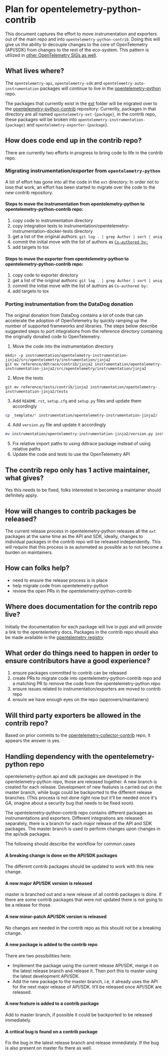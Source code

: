 # Plan for opentelemetry-python-contrib
This document captures the effort to move instrumentation and exporters out of the main repo and into `opentelemetry-python-contrib`. Doing this will give us the ability to decouple changes to the core of OpenTelemetry (API/SDK) from changes to the rest of the eco-system. This pattern is utilized in [other OpenTelemetry SIGs as well](https://github.com/open-telemetry?q=contrib&type=&language=).

## What lives where?
The `opentelemetry-api`, `opentelemetry-sdk` and `opentelemetry-auto-instrumentation` packages will continue to live in the [opentelemetry-python](https://github.com/open-telemetry/opentelemetry-python) repo.

The packages that currently exist in the [ext](https://github.com/open-telemetry/opentelemetry-python/tree/master/ext) folder will be migrated over to the [opentelemetry-python-contrib](https://github.com/open-telemetry/opentelemetry-python-contrib) repository. Currently, packages in that directory are all named `opentelemetry-ext-{package}`, in the contrib repo, these packages will be broken into `opentelemetry-instrumentation-{package}` and `opentelemetry-exporter-{package}`.

## How does code end up in the contrib repo?
There are currently two efforts in progress to bring code to life in the contrib repo.

### Migrating instrumentation/exporter from `opentelemetry-python`
A lot of effort has gone into all the code in the `ext` directory. In order not to lose that work, an effort has been started to migrate over the code to the new contrib repository.

#### Steps to move the instrumentation from opentelemetry-python to opentelemetry-python-contrib repo:
1. copy code to instrumentation directory
2. copy integration tests to instrumentation/opentelemetry-instrumentation-docker-tests directory
3. get a list of the original authors: `git log . | grep Author | sort | uniq`
4. commit the initial move with the list of authors as [`Co-authored by:`](https://help.github.com/en/github/committing-changes-to-your-project/creating-a-commit-with-multiple-authors)
5. add targets to tox

#### Steps to move the exporter from opentelemetry-python to opentelemetry-python-contrib repo:
1. copy code to exporter directory
2. get a list of the original authors: `git log . | grep Author | sort | uniq`
3. commit the initial move with the list of authors as `Co-authored by:`
4. add targets to tox

### Porting instrumentation from the DataDog donation
The original donation from DataDog contains a lot of code that can accelerate the adoption of OpenTelemetry by quickly ramping up the number of supported frameworks and libraries. The steps below describe suggested steps to port integrations from the reference directory containing the originally donated code to OpenTelemetry.

1. Move the code into the instrumentation directory
```
mkdir -p instrumentation/opentelemetry-instrumentation-jinja2/src/opentelemetry/instrumentation/jinja2
git mv reference/ddtrace/contrib/jinja2 instrumentation/opentelemetry-instrumentation-jinja2/src/opentelemetry/instrumentation/jinja2
```
2. Move the tests
```
git mv reference/tests/contrib/jinja2 instrumentation/opentelemetry-instrumentation-jinja2/tests
```
3. Add `README.rst`, `setup.cfg` and `setup.py` files and update them accordingly
```bash
cp _template/* instrumentation/opentelemetry-instrumentation-jinja2/
```
4. Add `version.py` file and update it accordingly
```bash
mv instrumentation/opentelemetry-instrumentation-jinja2/version.py instrumentation/opentelemetry-instrumentation-jinja2/src/opentelemetry/instrumentation/jinja2/version.py
```
5. Fix relative import paths to using ddtrace package instead of using relative paths
6. Update the code and tests to use the OpenTelemetry API

## The contrib repo only has 1 active maintainer, what gives?
Yes this needs to be fixed, folks interested in becoming a maintainer should definitely apply.

## How will changes to contrib packages be released?
The current release process in opentelemetry-python releases all the `ext` packages at the same time as the API and SDK, ideally, changes to individual packages in the contrib repo will be released independently. This will require that this process is as automated as possible as to not become a burden on maintainers.

## How can folks help?
- need to ensure the release process is in place
- help migrate code from opentelemetry-python
- review the open PRs in the opentelemetry-python-contrib

## Where does documentation for the contrib repo live?
Initially the documentation for each package will live in pypi and will provide a link to the opentelemetry docs. Packages in the contrib repo should also be made available in the [opentelemetry registry](https://opentelemetry.io/registry/)

## What order do things need to happen in order to ensure contributors have a good experience?
1. ensure packages committed to contrib can be released
2. create PRs to migrate code into opentelemetry-python-contrib repo and a matching PR to remove the code from the opentelemetry-python repo
3. ensure issues related to instrumentation/exporters are moved to contrib repo
4. ensure we have enough eyes on the repo (approvers/maintainers)

## Will third party exporters be allowed in the contrib repo?
Based on prior commits to the [opentelemetry-collector-contrib](https://github.com/open-telemetry/opentelemetry-collector-contrib) repo, it appears the answer is yes.


## Handling dependency with the opentelemetry-python repo

opentelemetry-python api and sdk packages are developed in the opentelemetry-python repo, those are released together. A new branch is created for each release. Development of new features is carried out on the master branch, while bugs could be backported to the different release branches. (This process is not done right now but it’ll be needed once it's GA, imagine about a security bug that needs to be fixed soon).

The opentelemetry-python-contrib repo contains different packages as instrumentations and exporters. Different integrations are released separately, there is a branch for each major release of the API and SDK packages. The master branch is used to perform changes upon changes in the api/sdk packages.

The following should describe the workflow for common cases

#### A breaking change is done on the API/SDK packages
The different contrib packages should be updated to work with this new change.

#### A new major API/SDK version is released
master is branched out and a new release of all contrib packages is done. If there are some contrib packages that were not updated there is not going to be a release for those.

#### A new minor-patch API/SDK version is released
No changes are needed in the contrib repo as this should not be a breaking change.

#### A new package is added to the contrib repo
There are two possibilities here:
- Implement the package using the current release API/SDK, merge it on the latest release branch and release it. Then port this to master using the latest development API/SDK.
- Add the new package to the master branch, i.e, it already uses the API for the next major release of API/SDK. It’ll be released once API/SDK are released.

#### A new feature is added to a contrib package
Add to master branch, if possible it could be backported to be released immediately.

#### A critical bug is found on a contrib package
Fix the bug in the latest release branch and release immediately. If the bug is also present on master fix there as well.
